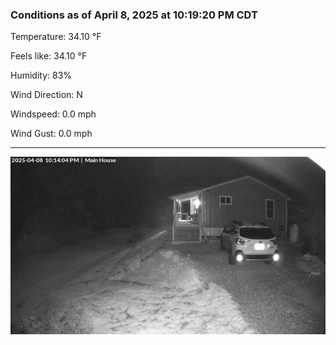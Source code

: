 ### Conditions as of April 8, 2025 at 10:19:20 PM CDT 

Temperature: 34.10 &deg;F

Feels like: 34.10 &deg;F

Humidity: 83%

Wind Direction: N

Windspeed: 0.0 mph

Wind Gust: 0.0 mph

---

<img src="./images/latest.jpeg"/>

